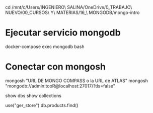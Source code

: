 
cd /mnt/c/Users/INGENIERO\ SALINA/OneDrive/0_TRABAJO\ NUEVO/00_CURSOS\ Y\ MATERIAS/16_\ MONGODB/mongo-intro

# Ejecutar servicio mongodb

docker-compose exec mongodb bash

# Conectar con mongosh

mongosh "URL DE MONGO COMPASS o la URL de ATLAS"
mongosh "mongodb://admin:tooR@localhost:27017/?tls=false"

show dbs
show collections


use("ger_store")
db.products.find()

